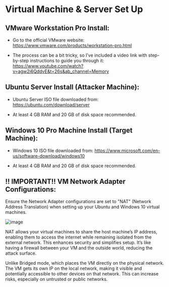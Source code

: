 # Virtual Machine & Server Set Up

## VMware Workstation Pro Install: 

* Go to the official VMware website: https://www.vmware.com/products/workstation-pro.html

* The process can be a bit tricky, so I’ve included a video link with step-by-step instructions to guide you through it: </br> https://www.youtube.com/watch?v=agw2i6QddvE&t=26s&ab_channel=Memory

## Ubuntu Server Install (Attacker Machine): 

* Ubuntu Server ISO file downloaded from: https://ubuntu.com/download/server

* At least 4 GB RAM and 20 GB of disk space recommended.

## Windows 10 Pro Machine Install (Target Machine): 

* Windows 10 ISO file downloaded from: https://www.microsoft.com/en-us/software-download/windows10

* At least 4 GB RAM and 20 GB of disk space recommended.


## ‼️ IMPORTANT‼️ VM Network Adapter Configurations:

Ensure the Network Adapter configurations are set to "NAT" (Network Address Translation) when setting up your Ubuntu and Windows 10 virtual machines. 

![image](https://github.com/user-attachments/assets/ea1dbf25-bab1-4ea6-be60-a29ba8e97c43)

NAT allows your virtual machines to share the host machine’s IP address, enabling them to access the internet while remaining isolated from the external network. This enhances security and simplifies setup. It’s like having a firewall between your VM and the outside world, reducing the attack surface.

Unlike Bridged mode, which places the VM directly on the physical network. The VM gets its own IP on the local network, making it visible and potentially accessible to other devices on that network. This can increase risks, especially on untrusted or public networks.

